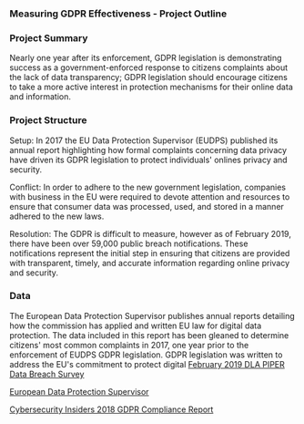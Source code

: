 
### Measuring GDPR Effectiveness - Project Outline


### Project Summary
Nearly one year after its enforcement, GDPR legislation is demonstrating success as a government-enforced response to citizens complaints about the lack of data transparency; GDPR legislation should encourage citizens to take a more active interest in protection mechanisms for their online data and information.

### Project Structure

Setup: In 2017 the EU Data Protection Supervisor (EUDPS) published its annual report highlighting how formal complaints concerning data privacy have driven its GDPR legislation to protect individuals' onlines privacy and security. 

Conflict: In order to adhere to the new government legislation, companies with business in the EU were required to devote attention and resources to ensure that consumer data was processed, used, and stored in a manner adhered to the new laws. 

Resolution: The GDPR is difficult to measure, however as of February 2019, there have been over 59,000 public breach notifications. These notifications represent the initial step in ensuring that citizens are provided with transparent, timely, and accurate information regarding online privacy and security. 

### Data
The European Data Protection Supervisor publishes annual reports detailing how the commission has applied and written EU law for digital data protection. The data included in this report has been gleaned to determine citizens' most common complaints in 2017, one year prior to the enforcement of EUDPS GDPR legislation. GDPR legislation was written to address the EU's commitment to protect digital 
[February 2019 DLA PIPER Data Breach Survey](https://www.dlapiper.com/en/uk/insights/publications/2019/01/gdpr-data-breach-survey/)

[European Data Protection Supervisor](https://edps.europa.eu/sites/edp/files/publication/18-03-15_annual_report_2017_en.pdf)

[Cybersecurity Insiders 2018 GDPR Compliance Report](https://www.cybersecurity-insiders.com/wp-content/uploads/2017/07/2018-GDPR-Compliance-Report.pdf)


